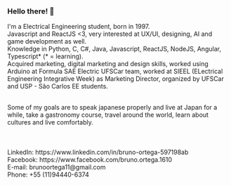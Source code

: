 ### Hello there! 👋

I'm a Electrical Engineering student, born in 1997. <br/>
Javascript and ReactJS <3, very interested at UX/UI, designing, AI and game development as well. <br/>
Knowledge in Python, C, C#, Java, Javascript, ReactJS, NodeJS, Angular, Typescript* (* = learning). <br/>
Acquired marketing, digital marketing and design skills, worked using Arduino at Formula SAE Electric UFSCar team, worked at SIEEL (ELectrical Engineering Integrative Week) as Marketing Director, organized by UFSCar and USP - São Carlos EE students. <br/>

<br/>
Some of my goals are to speak japanese properly and live at Japan for a while, take a gastronomy course, travel around the world, learn about cultures and live comfortably.<br/>
<br/>

<div align="center">
<img height="10rem" width="20rem" src="https://github-readme-stats.vercel.app/api?username=brunoortega&show_icons=true&theme=dracula&include_all_commits=true&count_private=true"/>
<img height="10rem" width="20rem" src="https://github-readme-stats.vercel.app/api/top-langs/?username=brunoortega&layout=compact&langs_count=7&theme=dracula"/>
</div>

<br/>
LinkedIn: https://www.linkedin.com/in/bruno-ortega-597198ab<br/>
Facebook: https://www.facebook.com/bruno.ortega.1610<br/>
E-mail: brunoortega11@gmail.com<br/>
Phone: +55 (11)94440-6374


<!--
**brunoortega/brunoortega** is a ✨ _special_ ✨ repository because its `README.md` (this file) appears on your GitHub profile.

Here are some ideas to get you started:

- 🔭 I’m currently working on ...
- 🌱 I’m currently learning ...
- 👯 I’m looking to collaborate on ...
- 🤔 I’m looking for help with ...
- 💬 Ask me about ...
- 📫 How to reach me: ...
- 😄 Pronouns: ...
- ⚡ Fun fact: ...
-->

